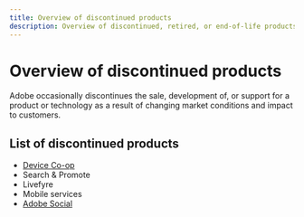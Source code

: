 ```yaml
---
title: Overview of discontinued products
description: Overview of discontinued, retired, or end-of-life products for Adobe Experience Cloud and Adobe Experience Platform
---
```


# Overview of discontinued products

Adobe occasionally discontinues the sale, development of, or support for a product or technology as a result of changing market conditions and impact to customers.

## List of discontinued products

* [Device Co-op](device-co-op.md)
* Search & Promote
* Livefyre
* Mobile services
* [Adobe Social](social.md)

<!--
https://helpx.adobe.com/support/programs/support-options-free-discontinued-apps-services.html
-->

